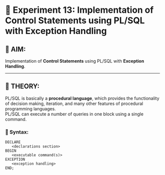# 🧪 Experiment 13: Implementation of Control Statements using PL/SQL with Exception Handling

## 🎯 AIM:
Implementation of **Control Statements** using PL/SQL with **Exception Handling**.

---

## 🧠 THEORY:
PL/SQL is basically a **procedural language**, which provides the functionality of decision making, iteration, and many other features of procedural programming languages.  
PL/SQL can execute a number of queries in one block using a single command.

### 🔹 Syntax:
```plsql
DECLARE
   <declarations section>
BEGIN
   <executable command(s)>
EXCEPTION
   <exception handling>
END;
